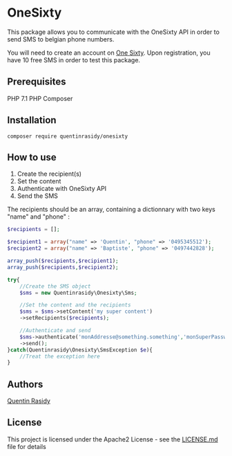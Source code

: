# OneSixty

This package allows you to communicate with the OneSixty API in order to send SMS to belgian phone numbers.

You will need to create an account on [One Sixty](https://oneforthy.be).
Upon registration, you have 10 free SMS in order to test this package. 

## Prerequisites

PHP 7.1
PHP Composer

## Installation

```composer require quentinrasidy/onesixty```

## How to use
1. Create the recipient(s)
2. Set the content
3. Authenticate with OneSixty API
4. Send the SMS

The recipients should be an array, containing a dictionnary with two keys "name" and "phone" :

```php
$recipients = [];

$recipient1 = array("name" => 'Quentin', "phone" => '0495345512');
$recipient2 = array("name" => 'Baptiste', "phone" => '0497442828');

array_push($recipients,$recipient1);
array_push($recipients,$recipient2);

try{
    //Create the SMS object
    $sms = new Quentinrasidy\Onesixty\Sms;

    //Set the content and the recipients
    $sms = $sms->setContent('my super content')
    ->setRecipients($recipients);

    //Authenticate and send
    $sms->authenticate('monAddresse@something.something','monSuperPassword')
    ->send();
}catch(Quentinrasidy\Onesixty\SmsException $e){
    //Treat the exception here
}
```

## Authors

[Quentin Rasidy](https://www.linkedin.com/in/quentinrasidy/)

## License

This project is licensed under the Apache2 License - see the [LICENSE.md](LICENSE.md) file for details
